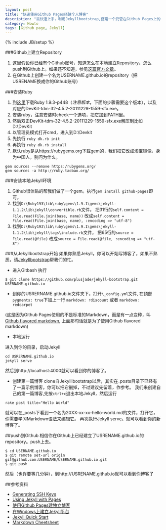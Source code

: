 ```yaml
---
layout: post
title: "快速使用Github Pages搭建个人博客"
description: "最快速上手，利用Jekyllbootstrap,搭建一个托管在Github Pages上的个人blog"
category: Howto
tags: [Github page, Jekyll]
---
```

{% include JB/setup %}

###Github上建立Repository
1. 这里假设你已经有个Github账号，知道怎么在本地建立Repository，怎么push到Github上。如果还不知道，参见[这篇官方文章](https://help.github.com/articles/generating-ssh-keys)。
2. 在Github上创建一个名为USERNAME.github.io的repository（把USRENAME换成你的Github账号）

###安装Ruby
1. 到[这里](http://rubyinstaller.org/downloads/)下载Ruby 1.9.3-p448（_注意版本_，下面的步骤需要这个版本），以及对应的DevKit-tdm-32-4.5.2-20111229-1559-sfx.exe。
2. 安装ruby，注意安装时check一个选项，把它加到PATH里。
3. 然后双击DevKit-tdm-32-4.5.2-20111229-1559-sfx.exe解压到比如D:\DevKit
4. 以管理员模式打开cmd，进入到D:\Devkit
  1. 先执行 `ruby dk.rb init`
  2. 再执行 `ruby dk.rb install`
5. 默认ruby是从https://rubygems.org下载gem的，我们把它改成淘宝镜像，身为中国人，别问为什么。

```
gem sources --remove https:/rubygems.org/
gem sources -a http://ruby.taobao.org/
```

###安装本地Jekyll环境
1. Github很体贴的帮我们做了一个gem。执行`gem install github-pages`即可。
2. 找到`D:\Ruby193\lib\ruby\gems\1.9.1\gems\jekyll-1.1.2\lib\jekyll\convertible.rb`文件，
     把31行的`self.content = File.read(File.join(base, name))` 
     改成`self.content = File.read(File.join(base, name), :encoding => "utf-8")`
3. 找到`D:\Ruby193\lib\ruby\gems\1.9.1\gems\jekyll-1.1.2\lib\jekyll\tags\include.rb`文件，
     把65行的`source = File.read(@file)` 
     改成`source = File.read(@file, :encoding => "utf-8")`

###从Jekyllbootstrap开始
如果你熟悉Jekyll，你可以开始写博客了，如果不熟悉，请[Jekyllbootstrap](https://github.com/plusjade/jekyll-bootstrap.git)帮我们的忙。

* 进入Gitbash
执行

```
$ git clone https://github.com/plusjade/jekyll-bootstrap.git USERNAME.github.io
```

* 到你的USRERNAME.github.io文件夹下，打开`\_config.yml`文件,
	在顶部`pygments: true`下加上一行
		 `markdown: rdiscount` 或者
		 `markdown: redcarpet`

(这是因为Github Pages使用的不是标准的Markdown，而是有一点变种，叫[Github flavored markdown](http://github.github.com/github-flavored-markdown/), 上面那句话就是为了使用Github flavored markdown)

* 本地运行

进入到你的目录，启动Jekyll

```
cd USRERNAME.github.io
jekyll serve
```

然后到http://localhost:4000就可以看到你的博客了。

* 创建第一篇博客
clone自Jekylllbootstrap以后，其实在\_posts目录下已经有了一篇示例博客，你可以把它删掉，不过建议先留着，作参考。
我们来创建自己的第一篇博客,先按`ctrl+c`退出本地Jekyll，然后运行

```
rake post title="Hello World"
```

就可以在\_posts下看到一个名为20XX-xx-xx-hello-world.md的文件，打开它，你需要学习Markdown语法来编辑它。
再次执行Jekyll serve。就可以看到你的新博客了。

##push到Github
相信你在Github上已经建立了USRENAME.github.io的repository。push上去。

```
$ cd USERNAME.github.io
$ git remote set-url origin git@github.com:USERNAME/USERNAME.github.io.git
$ git push
```

然后（也许要等几分钟），到http://USRENAME.github.io就可以看到你博客了

##参考资料
* [Generating SSH Keys](https://help.github.com/articles/generating-ssh-keys)
* [Using Jekyll with Pages](https://help.github.com/articles/using-jekyll-with-pages)
* [使用Github Pages建独立博客](http://beiyuu.com/github-pages/)
* [在Windows上建立Jekyll平台](http://pengx17.me/learning/jekyll/2013/06/03/setup-local-jekyll-server-on-windows/)
* [Jekyll Quick Start](http://jekyllbootstrap.com/usage/jekyll-quick-start.html)
* [Markdown Cheetsheet](https://github.com/adam-p/markdown-here/wiki/Markdown-Cheatsheet)